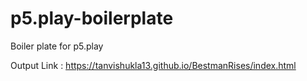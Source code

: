 # p5.play-boilerplate
Boiler plate for p5.play

Output Link : https://tanvishukla13.github.io/BestmanRises/index.html
